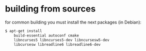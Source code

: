 # building from sources 

for common building you must install the next packages (in Debian):
```sh
$ apt-get install 
    build-essential autoconf cmake
    libncurses5 libncurses5-dev libncursesw5-dev
    libcursesw libreadline6 libreadline6-dev
```

